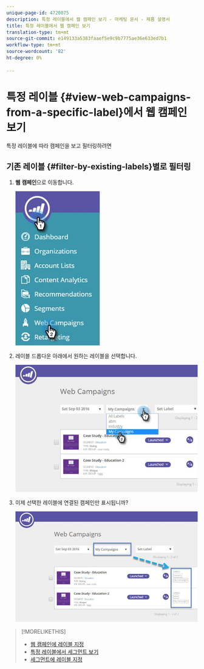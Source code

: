 ```yaml
---
unique-page-id: 4720075
description: 특정 레이블에서 웹 캠페인 보기 - 마케팅 문서 - 제품 설명서
title: 특정 레이블에서 웹 캠페인 보기
translation-type: tm+mt
source-git-commit: e149133a5383faaef5e9c9b7775ae36e633ed7b1
workflow-type: tm+mt
source-wordcount: '82'
ht-degree: 0%

---
```



# 특정 레이블 {#view-web-campaigns-from-a-specific-label}에서 웹 캠페인 보기

특정 레이블에 따라 캠페인을 보고 필터링하려면

## 기존 레이블 {#filter-by-existing-labels}별로 필터링

1. **웹** **캠페인**&#x200B;으로 이동합니다.

   ![](assets/web-campaigns-hand-4.jpg)

1. 레이블 드롭다운 아래에서 원하는 레이블을 선택합니다.

   ![](assets/web-campaigns-my-campaigns-dropdown-1.jpg)

1. 이제 선택한 레이블에 연결된 캠페인만 표시됩니까?

   ![](assets/web-campaigns-label-showing-1.jpg)

>[!MORELIKETHIS]
>
>* [웹 캠페인에 레이블 지정](label-your-web-campaigns.md)
>* [특정 레이블에서 세그먼트 보기](../../../product-docs/web-personalization/using-web-segments/view-segments-from-a-specific-label.md)
>* [세그먼트에 레이블 지정](../../../product-docs/web-personalization/using-web-segments/label-your-segment.md)

>



